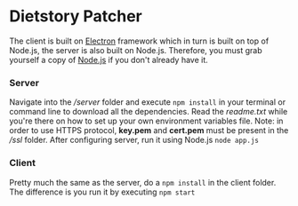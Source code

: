 # Dietstory Patcher
The client is built on [Electron](https://electron.atom.io/) framework which in turn is built on top of Node.js, the server is also built on Node.js. Therefore, you must grab yourself a copy of [Node.js](https://nodejs.org/en/) if you don't already have it.

### Server
Navigate into the */server* folder and execute `npm install` in your terminal or command line to download all the dependencies. Read the *readme.txt* while you're there on how to set up your own environment variables file. Note: in order to use HTTPS protocol, **key.pem** and **cert.pem** must be present in the */ssl* folder. After configuring server, run it using Node.js `node app.js`

### Client
Pretty much the same as the server, do a `npm install` in the client folder. The difference is you run it by executing `npm start`
